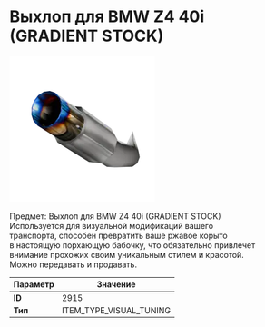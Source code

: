 # Выхлоп для BMW Z4 40i (GRADIENT STOCK)

![Item Image](../img/2915.webp?raw=true)

Предмет: Выхлоп для BMW Z4 40i (GRADIENT STOCK)<br>Используется для визуальной модификаций вашего<br>транспорта, способен превратить ваше ржавое корыто<br>в настоящую порхающую бабочку, что обязательно привлечет<br>внимание прохожих своим уникальным стилем и красотой.<br>Можно передавать и продавать.


| Параметр | Значение |
|----------|----------|
| **ID** | 2915 |
| **Тип** | ITEM_TYPE_VISUAL_TUNING |

